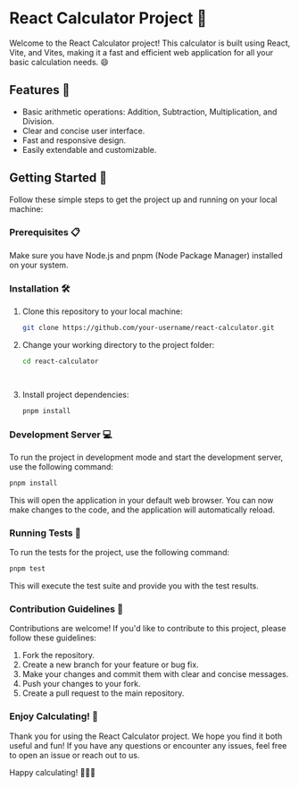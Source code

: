 # React Calculator Project 🧮

Welcome to the React Calculator project! This calculator is built using React, Vite, and Vites, making it a fast and efficient web application for all your basic calculation needs. 😄

## Features 🌟

- Basic arithmetic operations: Addition, Subtraction, Multiplication, and Division.
- Clear and concise user interface.
- Fast and responsive design.
- Easily extendable and customizable.

## Getting Started 🚀

Follow these simple steps to get the project up and running on your local machine:

### Prerequisites 📋

Make sure you have Node.js and pnpm (Node Package Manager) installed on your system.

### Installation 🛠️

1. Clone this repository to your local machine:
   ```bash
   git clone https://github.com/your-username/react-calculator.git


2. Change your working directory to the project folder:
   ```bash
   cd react-calculator

  
3. Install project dependencies:
   ```bash
   pnpm install

### Development Server 💻

To run the project in development mode and start the development server, use the following command:

   ```bash
   pnpm install 
  ```

This will open the application in your default web browser. You can now make changes to the code, and the application will automatically reload.


### Running Tests 🧪

To run the tests for the project, use the following command:
   ```bash
   pnpm test
  ```

This will execute the test suite and provide you with the test results.

### Contribution Guidelines 🤝

Contributions are welcome! If you'd like to contribute to this project, please follow these guidelines:

1. Fork the repository.
2. Create a new branch for your feature or bug fix.
3. Make your changes and commit them with clear and concise messages.
4. Push your changes to your fork.
5. Create a pull request to the main repository.



### Enjoy Calculating! 🎉

Thank you for using the React Calculator project. We hope you find it both useful and fun! If you have any questions or encounter any issues, feel free to open an issue or reach out to us.

Happy calculating! 🧮✨🎈